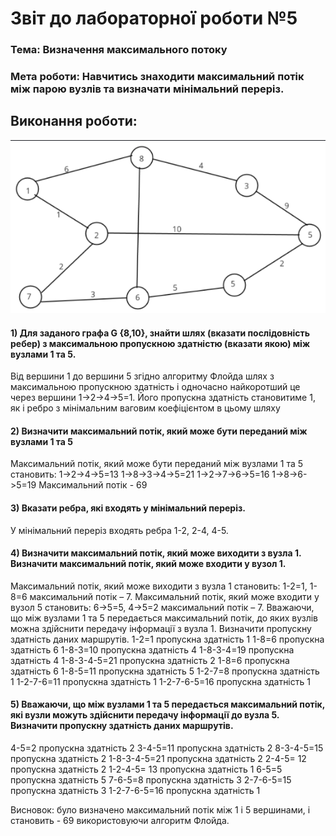 # Звіт до лабораторної роботи №5

### Тема: Визначення максимального потоку

### Мета роботи: Навчитись знаходити максимальний потік між парою вузлів та визначати мінімальний переріз.

## Виконання роботи:
![image](https://github.com/1nazar13/Lab---TOTK---2021/blob/main/Lab-5/5.png)


#### 1) Для заданого графа G {8,10}, знайти шлях (вказати послідовність ребер) з максимальною пропускною здатністю (вказати якою) між вузлами 1 та 5. 
Від вершини 1 до вершини 5 згідно алгоритму Флойда шлях з максимальною пропускною здатність і одночасно найкоротший це через вершини  1->2->4->5=1. Його пропускна здатність становитиме 1, як і ребро з мінімальним ваговим коефіцієнтом в цьому шляху

#### 2)  Визначити максимальний потік, який може бути переданий між вузлами 1 та 5
Максимальний потік, який може бути переданий між вузлами 1 та 5 становить:
1->2->4->5=13
1->8->3->4->5=21
1->2->7->6->5=16
1->8->6->5=19
Максимальний потік - 69

#### 3)	Вказати ребра, які входять у мінімальний переріз.
У мінімальний переріз входять ребра 1-2, 2-4, 4-5. 

#### 4) Визначити максимальний потік, який може виходити з вузла 1. Визначити максимальний потік, який може входити у вузол 1. 
Максимальний потік, який може виходити з вузла 1 становить: 1-2=1, 1-8=6 максимальний потік – 7.
Максимальний потік, який може входити у вузол 5 становить: 6->5=5, 4->5=2 
максимальний потік – 7.
Вважаючи, що між вузлами 1 та 5 передається максимальний потік, до яких вузлів можна здійснити передачу інформації з вузла 1. Визначити пропускну здатність даних маршрутів.
1-2=1 пропускна здатність 1
1-8=6 пропускна здатність 6
1-8-3=10 пропускна здатність 4
1-8-3-4=19 пропускна здатність 4
1-8-3-4-5=21  пропускна здатність 2
1-8=6 пропускна здатність 6
1-8-5=11 пропускна здатність 5
1-2-7=8 пропускна здатність 1
1-2-7-6=11 пропускна здатність 1
1-2-7-6-5=16 пропускна здатність 1

#### 5) Вважаючи, що між вузлами 1 та 5 передається максимальний потік, які вузли можуть здійснити передачу інформації до вузла 5. Визначити пропускну здатність даних маршрутів.
4-5=2 пропускна здатність 2
3-4-5=11 пропускна здатність 2
8-3-4-5=15 пропускна здатність 2
1-8-3-4-5=21 пропускна здатність 2
2-4-5= 12 пропускна здатність 2
1-2-4-5= 13 пропускна здатність 1
6-5=5 пропускна здатність 5
7-6-5=8 пропускна здатність 3
2-7-6-5=15 пропускна здатність 3
1-2-7-6-5=16 пропускна здатність 1

Висновок: було визначено максимальний потік між 1 і 5 вершинами, і становить - 69 використовуючи алгоритм Флойда.
